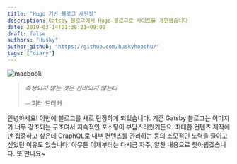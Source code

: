 ```yaml
---
title: "Hugo 기반 블로그 새단장"
description: Gatsby 블로그에서 Hugo 블로그로 사이트를 개편했습니다
date: 2019-03-14T01:38:21+09:00
draft: false
authors: "Husky"
author_github: "https://github.com/huskyhoochu/"
tags: ["diary"]
---
```


![macbook](./macbook.jpg)

> *측정되지 않는 것은 관리되지 않는다.*
>
> ⏤ 피터 드러커

안녕하세요! 이번에 블로그를 새로 단장하게 되었습니다. 기존 Gatsby 블로그는 이미지가 너무 강조되는 구조여서 지속적인 포스팅이 부담스러웠거든요. 최대한 컨텐츠 제작에만 집중하고 싶은데 GraphQL로 내부 컨텐츠를 관리하는 등의 소모적인 노력을 줄이고 싶었던 이유도 있습니다. 아무튼 이제부터는 다시금 자주, 알찬 내용으로 찾아뵙겠습니다. 또 만나요~
